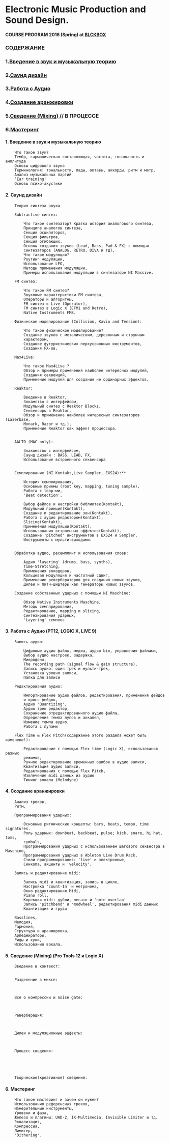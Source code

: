 
# Electronic Music Production and Sound Design.
#### COURSE PROGRAM 2016 (Spring) at [BLCKBOX](https://www.facebook.com/blckb0x/)

### СОДЕРЖАНИЕ

### 1.[Введение в звук и музыкальную теорию](https://github.com/minikin/emp#1-Введение-в-звук-и-музыкальную-теорию)
### 2.[Саунд дизайн](https://github.com/minikin/emp#2-Саунд-дизайн)
### 3.[Работа с Аудио](https://github.com/minikin/emp#3-Работа-с-Аудио-pt12-logic-x-live-9) 
### 4.[Создание аранжировки](https://github.com/minikin/emp#4-Создание-аранжировки)
### 5.[Сведение (Mixing)](https://github.com/minikin/emp#5-Сведение-mixing-pro-tools-12-и-logic-x) // В ПРОЦЕССЕ
### 6.[Мастеринг](https://github.com/minikin/emp#6-Мастеринг)


#### 1.	Введение в звук и музыкальную теорию

		Что такое звук?
		Тембр, гармоническая составляющая, частота, тональность и амплитуда
		Основы цифрового звука
		Терминология: тональности, лады, октавы, аккорды, ритм и метр.
		Анализ музыкальных партий
		‘Ear training' 
		Основы психо-акустики

#### 2.	Саунд дизайн

		Теория синтеза звука

		Subtractive синтез:

			Что такое синтезатор? Кратка история аналогового синтеза,
			Принципе аналогов синтеза,
			Секция осциляторов,
			Секция фильтров,
			Секция огибающих,
			Основы создания звуков (Lead, Bass, Pad & FX) c помощью 	
			синтезаторов (ANALOG, RETRO, DIVA и тд),
			Что такое модуляция?
			Роутинг модуляции,
			Использование LFO,
			Методы применения модуляции,
			Примеры использования модуляции в синтезаторе NI Massive.

		FM синтез:

			Что такое FM синтез?
			Звуковые характеристики FМ синтеза,
			Операторы и алгоритмы,
			FM синтез в Live (Operator),
			FM cинтез в Logic X (EFM1 and Retro),
			Native Instruments FM8.

		Физическое моделирование (Collision, Kavio and Tension):

			Что такое физическое моделирование?
			Создание звуков с металическим, деревянным и струнным 	
			характером, 
			Создание футуристических перкуссионных инструментов,
			Создания FX-ов.

		Max4Live:

			Что такое Max4Live ?
			Обзор и примеры применения наиболее интересных модулей,
			Создания секвенций,
			Применение модулей для создания не ординарных эффектов.

		Reaktor:

			Введение в Reaktor,
			Знкамство с интерфейсом,
			Модульный синтез с Reaktor Blocks,
			Секвенсоры в Reaktor,
			Обзор и применение наиболее интересных синтезаторов (Lazerbase, 
			Monark, Razor и тд.),
			Применение Reaktor как эффект процессора.


		AALTO (MAC only):

			Знакомство с интерфейсом,
			Саунд дизайн : BASS, LEAD, FX, 
			Использование встроенного секвенсора


		Семплирование (NI Kontakt,Live Sampler, EXS24):**

			История семплирования,
			Основные приемы (root key, mapping, tuning sample),
			Работа с loop-ми,
			'Beat detection',

			Выбор файлов и настройки библиотек(Kontakt),
			Модульный принцип(Kontakt),
			Создание и редактирование зон(Kontakt),
			Работа с аудио редактором(Kontakt),
			Slicing(Kontakt),
			Применения модуляции(Kontakt),
			Использования встроенных эффектов(Kontakt).
			Создание 'pitched' инструментов в EXS24 и Sempler,
			Инструменты с мульти-выходами.


		Обработка аудио, ресемплинг и использования слоев:

			Аудио 'layering' (drums, bass, synths),
			Time-Stretching,
			Применения вокодеров,
			Кольцевая модуляция и частотный сдвиг,
			Применение ревербераторов для создания новых звуков,
			Дилеи и питч-шифтеры как генераторы новых звуков.

		Создание собственных ударных с помощью NI Maschine:

			Обзор Native Instruments Maschine,
			Методы семплрирования,
			Редактирование, mapping и slicing,
			Cинтезирования ударных,
			'Layering' семплов


#### 3.	Работа с Аудио (PT12, LOGIC X, LIVE 9)

		Запись аудио:

			Цифровые аудио файлы, медиа, аудио bin, управления файлами,
			Выбор аудио настроек, задержка,
			Микрофоны,
			The recording path (signal flow & gain structure),
			Запись аудио: один трек и мульти-трек,
			Установка уровня записи,
			Папка для записи 

		Редактирования аудио:

			Импортирование аудио файлов, редактирования, применения фейдов
			и кросс-фейдов,
			Аудио 'Quantizing',
			Аудио трек редактор, 
			Сохранение отредактированного аудио файла,
			Определения темпа лупов и аккапел,
			Измение темпа аудио,
			Работа с лупами

		Flex Time & Flex Pitch(содержание этого раздела может быть изменено!):

			Редактирование с помощью Flex time (Logic X), использования разных
			режимов,
			Ручное редактирование временных ошибок в аудио записи,
			Квантизация аудио записи,
			Редактирования с помощью Flex Pitch,
			Извлечение midi данных из аудио
			Тюнинг вокала (Melodyne)



#### 4.	Создание аранжировки

		Анализ треков,
		Ритм,

		Программирования ударных:

			Основные ритмические концепты: bars, beats, tempo, time signatures.
			Роль ударных: downbeat, backbeat, pulse; kick, snare, hi hat, toms, 
			cymbals,
			Программирования ударных с использованием шагового секвестра в Maschine,
			Программирования ударных в Ableton Live Drum Rack,
			Cтили программирования: 'live' и электронные,
			Синкопа, акценты и 'velocity',

		Запись и редактирование midi:

			Запись midi и квантизация, запись в цикле,
			Настройка 'count-In' и метронома,
			Окно редактирования Midi,
			Piano roll,
			Корекция midi: дубли, легато и 'note overlap'
			Запись 'pitchbend' и 'modwheel', редактирования midi данных
			Квантизация и грувы

		Basslines,
		Мелодия,
		Гармония,
		Структура и аранжировка,
		Арпеджираторы,
		Рифы и хуки,
		Использования вокала.

		
#### 5.	Сведение (Mixing) (Pro Tools 12 и Logic X)

		Введение в контекст:
			

		Разделение в миксе:



		Все о компрессии и noise gate:



		Реверберация:



		Дилеи и модуляционные эффекты:



		Процесс сведения:





		Творческое(креативное) сведение:
			


#### 6.	Мастеринг

		Что такое мастеринг и зачем он нужен?
		Использования референсных треков,
		Измерительные инструменты,
		Уровени и фаза,
		Железо и плагины: UAD-2, IK-Multimedia, Invisible Limiter и тд.
		Эквализация,
		Компрессия,
		Лимитер,
		'Dithering'.
